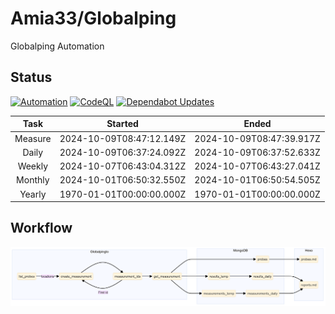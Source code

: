 # Amia33/Globalping

Globalping Automation

## Status

[![Automation](https://github.com/Amia33/Globalping/actions/workflows/automation.yml/badge.svg)](https://github.com/Amia33/Globalping/actions/workflows/automation.yml) [![CodeQL](https://github.com/Amia33/Globalping/actions/workflows/codeql.yml/badge.svg)](https://github.com/Amia33/Globalping/actions/workflows/codeql.yml) [![Dependabot Updates](https://github.com/Amia33/Globalping/actions/workflows/dependabot/dependabot-updates/badge.svg)](https://github.com/Amia33/Globalping/actions/workflows/dependabot/dependabot-updates)

|  Task   |         Started          |          Ended           |
| :-----: | :----------------------: | :----------------------: |
| Measure | 2024-10-09T08:47:12.149Z | 2024-10-09T08:47:39.917Z |
|  Daily  | 2024-10-09T06:37:24.092Z | 2024-10-09T06:37:52.633Z |
| Weekly  | 2024-10-07T06:43:04.312Z | 2024-10-07T06:43:27.041Z |
| Monthly | 2024-10-01T06:50:32.550Z | 2024-10-01T06:50:54.505Z |
| Yearly  | 1970-01-01T00:00:00.000Z | 1970-01-01T00:00:00.000Z |

## Workflow

![Flowchart](results/source/flowchart.png)
